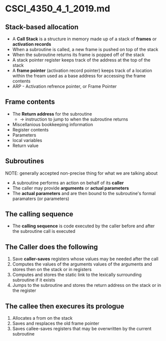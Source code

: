 # CSCI_4350_4_1_2019.md

## Stack-based allocation

* A __Call Stack__ is a structure in memory made up of a stack of __frames__ or __activation records__
* When a subroutine is called, a new frame is pushed on top of the stack
* When the subroutine returns its frame is popped off of the stack
* A stack pointer register keeps track of the address at the top of the stack
* A __frame pointer__ (activation record pointer) keeps track of a location within the fream used as a base
  address for accessing the frame contents
* ARP - Activation refrence pointer, or Frame Pointer

## Frame contents

* The __Return address__ for the subroutine
  * -> instruction to jump to when the subroutine returns
* Miscellanious bookkeeping information
* Register contents
* Parameters
* local variables
* Return value

## Subroutines

NOTE: generally accepted non-precise thing for what we are talking about

* A subroutine performs an action on behalf of its __caller__
* The caller may provide __arguments__ or __actual parameters__
* The __actual parameters__ and are then bound to the subroutine's formal paramaters (or parameters)

## The __calling sequence__

* The __calling sequence__ is code executed by the caller before and after the subroutine call is executed


## The Caller does the following

1. Save __caller-saves__ registers whose values may be needed after the call
2. Computes the values of the arguments values of the arguments and stores then on the stack or in registers
3. Computes and stores the static link to the lexically surrounding subroutine if it exists
4. Jumps to the subroutine and stores the return address on the stack or in the register

## The callee then execures its prologue

1. Allocates a from on the stack
2. Saves and resplaces the old frame pointer
3. Saves callee-saves registers that may be overwritten by the current subroutine
